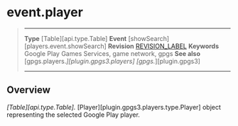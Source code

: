 # event.player

> --------------------- ------------------------------------------------------------------------------------------
> __Type__              [Table][api.type.Table]
> __Event__             [showSearch][players.event.showSearch]
> __Revision__          [REVISION_LABEL](REVISION_URL)
> __Keywords__          Google Play Games Services, game network, gpgs
> __See also__          [gpgs.players.*][plugin.gpgs3.players]
>                       [gpgs.*][plugin.gpgs3]
> --------------------- ------------------------------------------------------------------------------------------

## Overview

_[Table][api.type.Table]._ [Player][plugin.gpgs3.players.type.Player] object representing the selected Google Play player.